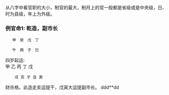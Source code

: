 从八字中看官职的大小，制官的最大，制月上的官一般都是省级或是中央级，日、时为县级，年上为外级。

### 例官命1: 乾造，副市长
       甲　癸　戊　丁 　　　

       午　酉　子　巳　　　　　　　　　　　　
       
四岁起运:         
        甲 乙 丙 丁 戊　　　　

        戌 亥 子 丑 寅  
        
财杀格。此造走亥运提干，戊寅大运提副市长。
ddd**dd

